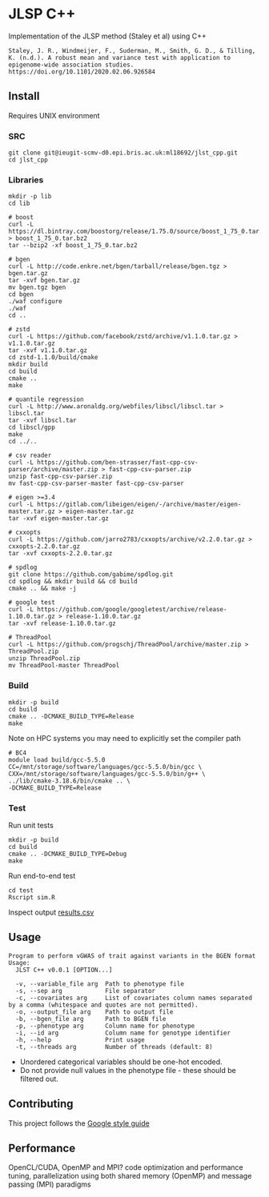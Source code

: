 # JLSP C++

Implementation of the JLSP method (Staley et al) using C++

```
Staley, J. R., Windmeijer, F., Suderman, M., Smith, G. D., & Tilling, K. (n.d.). A robust mean and variance test with application to epigenome-wide association studies. https://doi.org/10.1101/2020.02.06.926584
```

## Install

Requires UNIX environment

### SRC

```shell
git clone git@ieugit-scmv-d0.epi.bris.ac.uk:ml18692/jlst_cpp.git
cd jlst_cpp
```

### Libraries

```shell
mkdir -p lib
cd lib

# boost
curl -L https://dl.bintray.com/boostorg/release/1.75.0/source/boost_1_75_0.tar.bz2 > boost_1_75_0.tar.bz2
tar --bzip2 -xf boost_1_75_0.tar.bz2

# bgen
curl -L http://code.enkre.net/bgen/tarball/release/bgen.tgz > bgen.tar.gz
tar -xvf bgen.tar.gz
mv bgen.tgz bgen
cd bgen
./waf configure
./waf
cd ..

# zstd
curl -L https://github.com/facebook/zstd/archive/v1.1.0.tar.gz > v1.1.0.tar.gz
tar -xvf v1.1.0.tar.gz
cd zstd-1.1.0/build/cmake
mkdir build
cd build
cmake ..
make

# quantile regression
curl -L http://www.aronaldg.org/webfiles/libscl/libscl.tar > libscl.tar
tar -xvf libscl.tar
cd libscl/gpp
make
cd ../..

# csv reader 
curl -L https://github.com/ben-strasser/fast-cpp-csv-parser/archive/master.zip > fast-cpp-csv-parser.zip
unzip fast-cpp-csv-parser.zip
mv fast-cpp-csv-parser-master fast-cpp-csv-parser

# eigen >=3.4
curl -L https://gitlab.com/libeigen/eigen/-/archive/master/eigen-master.tar.gz > eigen-master.tar.gz
tar -xvf eigen-master.tar.gz

# cxxopts
curl -L https://github.com/jarro2783/cxxopts/archive/v2.2.0.tar.gz > cxxopts-2.2.0.tar.gz
tar -xvf cxxopts-2.2.0.tar.gz

# spdlog
git clone https://github.com/gabime/spdlog.git
cd spdlog && mkdir build && cd build
cmake .. && make -j

# google test
curl -L https://github.com/google/googletest/archive/release-1.10.0.tar.gz > release-1.10.0.tar.gz
tar -xvf release-1.10.0.tar.gz

# ThreadPool
curl -L https://github.com/progschj/ThreadPool/archive/master.zip > ThreadPool.zip
unzip ThreadPool.zip
mv ThreadPool-master ThreadPool
```

### Build

```shell
mkdir -p build
cd build
cmake .. -DCMAKE_BUILD_TYPE=Release
make
```

Note on HPC systems you may need to explicitly set the compiler path

```shell
# BC4
module load build/gcc-5.5.0
CC=/mnt/storage/software/languages/gcc-5.5.0/bin/gcc \
CXX=/mnt/storage/software/languages/gcc-5.5.0/bin/g++ \
../lib/cmake-3.18.6/bin/cmake .. \
-DCMAKE_BUILD_TYPE=Release
```

### Test

Run unit tests

```shell
mkdir -p build
cd build
cmake .. -DCMAKE_BUILD_TYPE=Debug
make
```

Run end-to-end test

```shell
cd test
Rscript sim.R
```

Inspect output [results.csv](./test/data/results.csv)

## Usage

```shell
Program to perform vGWAS of trait against variants in the BGEN format
Usage:
  JLST C++ v0.0.1 [OPTION...]

  -v, --variable_file arg  Path to phenotype file
  -s, --sep arg            File separator
  -c, --covariates arg     List of covariates column names separated by a comma (whitespace and quotes are not permitted).
  -o, --output_file arg    Path to output file
  -b, --bgen_file arg      Path to BGEN file
  -p, --phenotype arg      Column name for phenotype
  -i, --id arg             Column name for genotype identifier
  -h, --help               Print usage
  -t, --threads arg        Number of threads (default: 8)
```

- Unordered categorical variables should be one-hot encoded.
- Do not provide null values in the phenotype file - these should be filtered out.

## Contributing

This project follows the [Google style guide](https://google.github.io/styleguide/cppguide.html)

## Performance

OpenCL/CUDA, OpenMP and MPI?
code optimization and performance tuning, parallelization using both shared memory (OpenMP) and message passing (MPI) paradigms